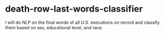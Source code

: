 # death-row-last-words-classifier

I will do NLP on the final words of all U.S. executions on record and classify them based on sex, educational level, and race.
